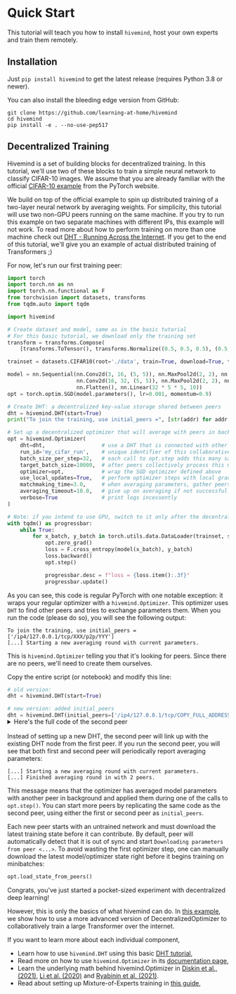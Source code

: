 # Quick Start

This tutorial will teach you how to install `hivemind`, host your own experts and train them remotely.

## Installation

Just `pip install hivemind` to get the latest release (requires Python 3.8 or newer). 

You can also install the bleeding edge version from GitHub:

```
git clone https://github.com/learning-at-home/hivemind
cd hivemind
pip install -e . --no-use-pep517
```
 
## Decentralized Training

Hivemind is a set of building blocks for decentralized training.
In this tutorial, we'll use two of these blocks to train a simple neural network to classify CIFAR-10 images.
We assume that you are already familiar with the official [CIFAR-10 example](https://pytorch.org/tutorials/beginner/blitz/cifar10_tutorial.html)
from the PyTorch website.

We build on top of the official example to spin up distributed training of a two-layer neural network by averaging weights.
For simplicity, this tutorial will use two non-GPU peers running on the same machine. If you try to run this example on two
separate machines with different IPs, this example will not work. To read more about how to perform training on more
than one machine check out [DHT - Running Across the Internet](https://learning-at-home.readthedocs.io/en/latest/user/dht.html#running-across-the-internet).
If you get to the end of this tutorial, we'll give you an example of actual distributed training of Transformers ;)

For now, let's run our first training peer:
```python
import torch
import torch.nn as nn
import torch.nn.functional as F
from torchvision import datasets, transforms
from tqdm.auto import tqdm

import hivemind

# Create dataset and model, same as in the basic tutorial
# For this basic tutorial, we download only the training set
transform = transforms.Compose(
    [transforms.ToTensor(), transforms.Normalize((0.5, 0.5, 0.5), (0.5, 0.5, 0.5))])

trainset = datasets.CIFAR10(root='./data', train=True, download=True, transform=transform)

model = nn.Sequential(nn.Conv2d(3, 16, (5, 5)), nn.MaxPool2d(2, 2), nn.ReLU(),
                      nn.Conv2d(16, 32, (5, 5)), nn.MaxPool2d(2, 2), nn.ReLU(),
                      nn.Flatten(), nn.Linear(32 * 5 * 5, 10))
opt = torch.optim.SGD(model.parameters(), lr=0.001, momentum=0.9)

# Create DHT: a decentralized key-value storage shared between peers
dht = hivemind.DHT(start=True)
print("To join the training, use initial_peers =", [str(addr) for addr in dht.get_visible_maddrs()])

# Set up a decentralized optimizer that will average with peers in background
opt = hivemind.Optimizer(
    dht=dht,                  # use a DHT that is connected with other peers
    run_id='my_cifar_run',    # unique identifier of this collaborative run
    batch_size_per_step=32,   # each call to opt.step adds this many samples towards the next epoch
    target_batch_size=10000,  # after peers collectively process this many samples, average weights and begin the next epoch 
    optimizer=opt,            # wrap the SGD optimizer defined above
    use_local_updates=True,   # perform optimizer steps with local gradients, average parameters in background
    matchmaking_time=3.0,     # when averaging parameters, gather peers in background for up to this many seconds
    averaging_timeout=10.0,   # give up on averaging if not successful in this many seconds
    verbose=True              # print logs incessently
)

# Note: if you intend to use GPU, switch to it only after the decentralized optimizer is created
with tqdm() as progressbar:
    while True:
        for x_batch, y_batch in torch.utils.data.DataLoader(trainset, shuffle=True, batch_size=32):
            opt.zero_grad()
            loss = F.cross_entropy(model(x_batch), y_batch)
            loss.backward()
            opt.step()

            progressbar.desc = f"loss = {loss.item():.3f}"
            progressbar.update()
```


As you can see, this code is regular PyTorch with one notable exception: it wraps your regular optimizer with a
`hivemind.Optimizer`. This optimizer uses `DHT` to find other peers and tries to exchange parameters them. When you run
the code (please do so), you will see the following output:

```shell
To join the training, use initial_peers = ['/ip4/127.0.0.1/tcp/XXX/p2p/YYY']
[...] Starting a new averaging round with current parameters.
```

This is `hivemind.Optimizer` telling you that it's looking for peers. Since there are no peers, we'll need to create 
them ourselves.

Copy the entire script (or notebook) and modify this line:

```python
# old version:
dht = hivemind.DHT(start=True)

# new version: added initial_peers
dht = hivemind.DHT(initial_peers=['/ip4/127.0.0.1/tcp/COPY_FULL_ADDRESS_FROM_PEER1_OUTPUTS'], start=True)
```
<details style="margin-top:-16px; margin-bottom: 16px;">
  <summary>Here's the full code of the second peer</summary>

```python
import torch
import torch.nn as nn
import torch.nn.functional as F
from torchvision import datasets, transforms
from tqdm.auto import tqdm

import hivemind

# Create dataset and model, same as in the basic tutorial
# For this basic tutorial, we download only the training set
transform = transforms.Compose(
    [transforms.ToTensor(), transforms.Normalize((0.5, 0.5, 0.5), (0.5, 0.5, 0.5))])

trainset = datasets.CIFAR10(root='./data', train=True, download=True, transform=transform)

model = nn.Sequential(nn.Conv2d(3, 16, (5, 5)), nn.MaxPool2d(2, 2), nn.ReLU(),
                      nn.Conv2d(16, 32, (5, 5)), nn.MaxPool2d(2, 2), nn.ReLU(),
                      nn.Flatten(), nn.Linear(32 * 5 * 5, 10))
opt = torch.optim.SGD(model.parameters(), lr=0.001, momentum=0.9)

# Create DHT: a decentralized key-value storage shared between peers
dht = hivemind.DHT(initial_peers=[COPY_FROM_OTHER_PEERS_OUTPUTS], start=True)
print("To join the training, use initial_peers =", [str(addr) for addr in dht.get_visible_maddrs()])

# Set up a decentralized optimizer that will average with peers in background
opt = hivemind.Optimizer(
    dht=dht,                  # use a DHT that is connected with other peers
    run_id='my_cifar_run',    # unique identifier of this collaborative run
    batch_size_per_step=32,   # each call to opt.step adds this many samples towards the next epoch
    target_batch_size=10000,  # after peers collectively process this many samples, average weights and begin the next epoch
    optimizer=opt,            # wrap the SGD optimizer defined above
    use_local_updates=True,   # perform optimizer steps with local gradients, average parameters in background
    matchmaking_time=3.0,     # when averaging parameters, gather peers in background for up to this many seconds
    averaging_timeout=10.0,   # give up on averaging if not successful in this many seconds
    verbose=True              # print logs incessently
)

opt.load_state_from_peers()

# Note: if you intend to use GPU, switch to it only after the optimizer is created
with tqdm() as progressbar:
    while True:
        for x_batch, y_batch in torch.utils.data.DataLoader(trainset, shuffle=True, batch_size=32):
            opt.zero_grad()
            loss = F.cross_entropy(model(x_batch), y_batch)
            loss.backward()
            opt.step()

            progressbar.desc = f"loss = {loss.item():.3f}"
            progressbar.update()
```
</details>


Instead of setting up a new DHT, the second peer will link up with the existing DHT node from the first peer.
If you run the second peer, you will see that both first and second peer will periodically report averaging parameters:

```shell
[...] Starting a new averaging round with current parameters.
[...] Finished averaging round in with 2 peers.
```

This message means that the optimizer has averaged model parameters with another peer in background and applied them
during one of the calls to `opt.step()`. You can start more peers by replicating the same code as the second peer,
using either the first or second peer as `initial_peers`.

Each new peer starts with an untrained network and must download the latest training state before it can contribute.
By default, peer will automatically detect that it is out of sync and start ``Downloading parameters from peer <...>``.
To avoid wasting the first optimizer step, one can manually download the latest model/optimizer state right before it begins training on minibatches:
```python
opt.load_state_from_peers()
```

Congrats, you've just started a pocket-sized experiment with decentralized deep learning!

However, this is only the basics of what hivemind can do. In [this example](https://github.com/learning-at-home/hivemind/tree/master/examples/albert),
we show how to use a more advanced version of DecentralizedOptimizer to collaboratively train a large Transformer over the internet.

If you want to learn more about each individual component,
- Learn how to use `hivemind.DHT` using this basic [DHT tutorial](https://learning-at-home.readthedocs.io/en/latest/user/dht.html),
- Read more on how to use `hivemind.Optimizer` in its [documentation page](https://learning-at-home.readthedocs.io/en/latest/modules/optim.html), 
- Learn the underlying math behind hivemind.Optimizer in [Diskin et al., (2021)](https://arxiv.org/abs/2106.10207), 
  [Li et al. (2020)](https://arxiv.org/abs/2005.00124) and [Ryabinin et al. (2021)](https://arxiv.org/abs/2103.03239).
- Read about setting up Mixture-of-Experts training in [this guide](https://learning-at-home.readthedocs.io/en/latest/user/moe.html),
